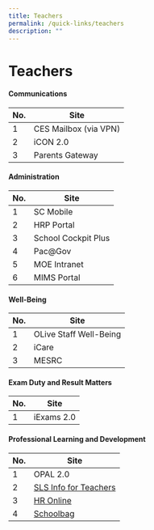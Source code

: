 ```yaml
---
title: Teachers
permalink: /quick-links/teachers
description: ""
---
```

# **Teachers**

#### Communications

| No. 	| Site 	|
|---	|---	|
| 1 	| CES Mailbox (via VPN) 	|
| 2 	| iCON 2.0 	|
| 3 	| Parents Gateway 	|

#### Administration
| No. 	| Site 	|
|---	|---	|
| 1 	| SC Mobile 	|
| 2 	| HRP Portal 	|
| 3 	| School Cockpit Plus 	|
| 4 	| Pac@Gov 	|
| 5 	| MOE Intranet 	|
| 6 	| MIMS Portal 	|

#### Well-Being
| No. 	| Site 	|
|---	|---	|
| 1 	| OLive Staff Well-Being 	|
| 2 	| iCare 	|
| 3 	| MESRC 	|

#### Exam Duty and Result Matters
| No. 	| Site 	|
|---	|---	|
| 1 	| iExams 2.0 	|

#### Professional Learning and Development

| No. 	| Site 	|
|---	|---	|
| 1 	| OPAL 2.0 	|
| 2 	| [SLS Info for Teachers](https://intranet.moe.gov.sg/etd/Pages/sls.aspx) 	|
| 3 	| [HR Online](https://intranet.moe.gov.sg/hronline/Pages/Home.aspx) 	|
| 4 	| [Schoolbag](https://www.moe.gov.sg/schoolfinder) 	|